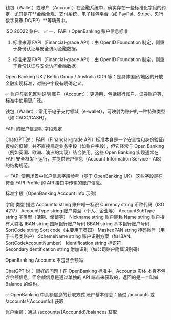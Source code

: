 


钱包（Wallet）或账户（Account）在金融系统中，确实存在一些标准化字段的约定，尤其是在**金融合规、支付系统、电子钱包平台（如 PayPal、Stripe、央行数字货币 DC/EP）**等场景中。


ISO 20022	账户、
✅ 一、FAPI / OpenBanking 账户信息标准
1. 标准来源
   FAPI（Financial-grade API）：由 OpenID Foundation 制定，侧重于身份认证与安全访问金融数据。



1. 标准来源
   FAPI（Financial-grade API）：由 OpenID Foundation 制定，侧重于身份认证与安全访问金融数据。

Open Banking UK / Berlin Group / Australia CDR 等：是具体国家/地区的开放金融实现标准，对账户字段有明确定义。



✅ 账户与钱包区别说明
账户（Account）：更通用，包括银行账户、证券账户等，标准中使用更广泛。

钱包（Wallet）：常用于电子支付领域（e-wallet），可映射为账户的一种特殊类型（如 CACC/CASH）。



FAPI  的账户信息呢 字段规定


ChatGPT 说：
FAPI（Financial-grade API）标准本身是一个安全性和身份验证/授权的框架，并不直接规定业务字段（如账户字段），但它经常与 Open Banking（例如英国、欧洲、澳洲的实现）结合使用。这些 Open Banking 实现通常在 FAPI 安全框架下运行，并提供账户信息（Account Information Service - AIS）的结构规范。

✅ FAPI 使用场景中账户信息字段参考（基于 OpenBanking UK）
这些字段是在符合 FAPI Profile 的 API 接口中传输的账户信息。

标准字段（OpenBanking Account Info 示例）

字段	类型	描述
AccountId	string	账户唯一标识
Currency	string	币种代码（ISO 4217）
AccountType	string	账户类型（个人、企业等）
AccountSubType	string	子类型（活期、储蓄等）
Nickname	string	账户昵称
Name	string	账户持有人姓名
IBAN	string	国际银行账户号码
BBAN	string	基本银行账户号码
SortCode	string	Sort code（主要用于英国）
MaskedPAN	string	掩码账号（用于卡号类账户）
SchemeName	string	账户识别方案（如 IBAN、SortCodeAccountNumber）
Identification	string	标识符
SecondaryIdentification	string	附加识别（如公司账户附属识别码）





OpenBanking Accounts 不包含余额吗


ChatGPT 说：
很好的问题！在 OpenBanking 标准中，Accounts 实体 本身不包含余额信息，但余额信息是通过单独的 API 端点来获取的，返回的是一个叫做 Balance 的结构。

✅ OpenBanking 中余额信息的获取方式
账户基本信息：通过 /accounts 或 /accounts/{AccountId} 获取

账户余额：通过 /accounts/{AccountId}/balances 获取

